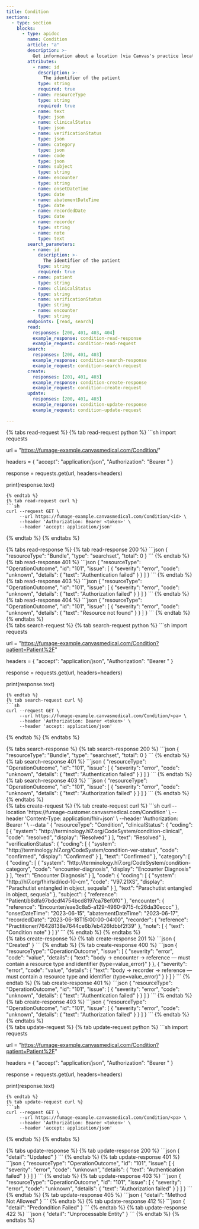 ```yaml
---
title: Condition
sections:
  - type: section
    blocks:
      - type: apidoc
        name: Condition
        article: "a"
        description: >-
          Get information about a location (via Canvas's practice location)
        attributes:
          - name: id
            description: >-
              The identifier of the patient
            type: string
            required: true
          - name: resourceType
            type: string
            required: true
          - name: text
            type: json
          - name: clinicalStatus
            type: json
          - name: verificationStatus
            type: json
          - name: category
            type: json
          - name: code
            type: json
          - name: subject
            type: string
          - name: encounter
            type: string
          - name: onsetDateTime
            type: date
          - name: abatementDateTime
            type: date
          - name: recordedDate
            type: date
          - name: recorder
            type: string
          - name: note
            type: text
        search_parameters:
          - name: id
            description: >-
              The identifier of the patient
            type: string
            required: true
          - name: patient
            type: string
          - name: clinicalStatus
            type: string
          - name: verificationStatus
            type: string
          - name: encounter
            type: string
        endpoints: [read, search]
        read:
          responses: [200, 401, 403, 404]
          example_response: condition-read-response
          example_request: condition-read-request
        search:
          responses: [200, 401, 403]
          example_response: condition-search-response
          example_request: condition-search-request
        create:
          responses: [201, 401, 403]
          example_response: condition-create-response
          example_request: condition-create-request
        update:
          responses: [200, 401, 403]
          example_response: condition-update-response
          example_request: condition-update-request

---
```

<div id="condition-read-request">
{% tabs read-request %}
{% tab read-request python %}
```sh
import requests

url = "https://fumage-example.canvasmedical.com/Condition/<id>"

headers = {
    "accept": "application/json",
    "Authorization": "Bearer <token>"
}

response = requests.get(url, headers=headers)

print(response.text)
```
{% endtab %}
{% tab read-request curl %}
```sh
curl --request GET \
     --url https://fumage-example.canvasmedical.com/Condition/<id> \
     --header 'Authorization: Bearer <token>' \
     --header 'accept: application/json'
```
{% endtab %}
{% endtabs %}
</div>

<div id="condition-read-response">
{% tabs read-response %}
{% tab read-response 200 %}
```json
{
    "resourceType": "Bundle",
    "type": "searchset",
    "total": 0
}
```
{% endtab %}
{% tab read-response 401 %}
```json
{
  "resourceType": "OperationOutcome",
  "id": "101",
  "issue": [
    {
      "severity": "error",
      "code": "unknown",
      "details": {
        "text": "Authentication failed"
      }
    }
  ]
}
```
{% endtab %}
{% tab read-response 403 %}
```json
{
  "resourceType": "OperationOutcome",
  "id": "101",
  "issue": [
    {
      "severity": "error",
      "code": "unknown",
      "details": {
        "text": "Authorization failed"
      }
    }
  ]
}
```
{% endtab %}
{% tab read-response 404 %}
```json
{
  "resourceType": "OperationOutcome",
  "id": "101",
  "issue": [
    {
      "severity": "error",
      "code": "unknown",
      "details": {
        "text": "Resource not found"
      }
    }
  ]
}
```
{% endtab %}
{% endtabs %}
</div>

<div id="condition-search-request">
{% tabs search-request %}
{% tab search-request python %}
```sh
import requests

url = "https://fumage-example.canvasmedical.com/Condition?patient=Patient%2F<id>"

headers = {
    "accept": "application/json",
    "Authorization": "Bearer <token>"
}

response = requests.get(url, headers=headers)

print(response.text)
```
{% endtab %}
{% tab search-request curl %}
```sh
curl --request GET \
     --url https://fumage-example.canvasmedical.com/Condition/<pa> \
     --header 'Authorization: Bearer <token>' \
     --header 'accept: application/json'
```
{% endtab %}
{% endtabs %}
</div>

<div id="condition-search-response">
{% tabs search-response %}
{% tab search-response 200 %}
```json
{
    "resourceType": "Bundle",
    "type": "searchset",
    "total": 0
}
```
{% endtab %}
{% tab search-response 401 %}
```json
{
  "resourceType": "OperationOutcome",
  "id": "101",
  "issue": [
    {
      "severity": "error",
      "code": "unknown",
      "details": {
        "text": "Authentication failed"
      }
    }
  ]
}
```
{% endtab %}
{% tab search-response 403 %}
```json
{
  "resourceType": "OperationOutcome",
  "id": "101",
  "issue": [
    {
      "severity": "error",
      "code": "unknown",
      "details": {
        "text": "Authorization failed"
      }
    }
  ]
}
```
{% endtab %}
{% endtabs %}
</div>

<div id="condition-create-request">
{% tabs create-request %}
{% tab create-request curl %}
```sh
curl --location 'https://fumage-customer.canvasmedical.com/Condition' \
     --header 'Content-Type: application/fhir+json' \
     --header 'Authorization: Bearer <token>' \
     --data '
{
    "resourceType": "Condition",
    "clinicalStatus": {
        "coding": [
            {
                "system": "http://terminology.hl7.org/CodeSystem/condition-clinical",
                "code": "resolved",
                "display": "Resolved"
            }
        ],
        "text": "Resolved"
    },
    "verificationStatus": {
        "coding": [
            {
                "system": "http://terminology.hl7.org/CodeSystem/condition-ver-status",
                "code": "confirmed",
                "display": "Confirmed"
            }
        ],
        "text": "Confirmed"
    },
    "category": [
        {
            "coding": [
                {
                    "system": "http://terminology.hl7.org/CodeSystem/condition-category",
                    "code": "encounter-diagnosis",
                    "display": "Encounter Diagnosis"
                }
            ],
            "text": "Encounter Diagnosis"
        }
    ],
    "code": {
        "coding": [
            {
                "system": "http://hl7.org/fhir/sid/icd-10-cm",
                "code": "V97.21XS",
                "display": "Parachutist entangled in object, sequela"
            }
        ],
        "text": "Parachutist entangled in object, sequela"
    },
    "subject": {
        "reference": "Patient/b8dfa97bdcdf4754bcd8197ca78ef0f0"
    },
    "encounter": {
        "reference": "Encounter/eae3c8a5-a129-4960-9715-fc26da30eccc"
    },
    "onsetDateTime": "2023-06-15",
    "abatementDateTime": "2023-06-17",
    "recordedDate": "2023-06-18T15:00:00-04:00",
    "recorder": {
        "reference": "Practitioner/76428138e7644ce6b7eb426fdbbf2f39"
    },
    "note": [
        {
            "text": "Condition note"
        }
    ]
}'
```
{% endtab %}
{% endtabs %}
</div>

<div id="condition-create-response">
{% tabs create-response %}
{% tab create-response 201 %}
```json
{
  "Created"
}
```
{% endtab %}
{% tab create-response 400 %}
```json
{
    "resourceType": "OperationOutcome",
    "issue": [
        {
            "severity": "error",
            "code": "value",
            "details": {
                "text": "body -> encounter -> reference — must contain a resource type and identifier (type=value_error)"
            }
        },
        {
            "severity": "error",
            "code": "value",
            "details": {
                "text": "body -> recorder -> reference — must contain a resource type and identifier (type=value_error)"
            }
        }
    ]
}
```
{% endtab %}
{% tab create-response 401 %}
```json
{
  "resourceType": "OperationOutcome",
  "id": "101",
  "issue": [
    {
      "severity": "error",
      "code": "unknown",
      "details": {
        "text": "Authentication failed"
      }
    }
  ]
}
```
{% endtab %}
{% tab create-response 403 %}
```json
{
  "resourceType": "OperationOutcome",
  "id": "101",
  "issue": [
    {
      "severity": "error",
      "code": "unknown",
      "details": {
        "text": "Authorization failed"
      }
    }
  ]
}
```
{% endtab %}
{% endtabs %}
</div>

<div id="condition-update-request">
{% tabs update-request %}
{% tab update-request python %}
```sh
import requests

url = "https://fumage-example.canvasmedical.com/Condition?patient=Patient%2F<id>"

headers = {
    "accept": "application/json",
    "Authorization": "Bearer <token>"
}

response = requests.get(url, headers=headers)

print(response.text)
```
{% endtab %}
{% tab update-request curl %}
```sh
curl --request GET \
     --url https://fumage-example.canvasmedical.com/Condition/<pa> \
     --header 'Authorization: Bearer <token>' \
     --header 'accept: application/json'
```
{% endtab %}
{% endtabs %}
</div>

<div id="condition-update-response">
{% tabs update-response %}
{% tab update-response 200 %}
```json
{ 
  "detail": "Updated"
}
```
{% endtab %}
{% tab update-response 401 %}
```json
{
  "resourceType": "OperationOutcome",
  "id": "101",
  "issue": [
    {
      "severity": "error",
      "code": "unknown",
      "details": {
        "text": "Authentication failed"
      }
    }
  ]
}
```
{% endtab %}
{% tab update-response 403 %}
```json
{
  "resourceType": "OperationOutcome",
  "id": "101",
  "issue": [
    {
      "severity": "error",
      "code": "unknown",
      "details": {
        "text": "Authorization failed"
      }
    }
  ]
}
```
{% endtab %}
{% tab update-response 405 %}
```json
{
    "detail": "Method Not Allowed"
}
```
{% endtab %}
{% tab update-response 412 %}
```json
{
    "detail": "Predondition Failed"
}
```
{% endtab %}
{% tab update-response 422 %}
```json
{
    "detail": "Unprocessable Entity"
}
```
{% endtab %}
{% endtabs %}
</div>

